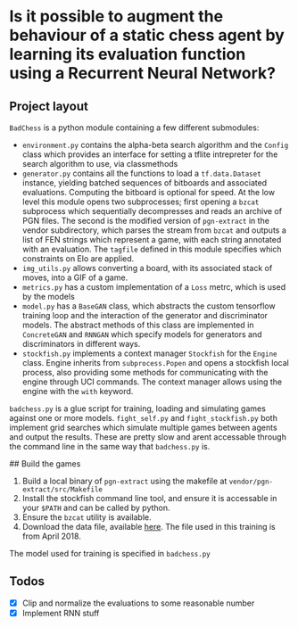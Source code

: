 # Is it possible to augment the behaviour of a static chess agent by learning its evaluation function using a Recurrent Neural Network?

## Project layout

`BadChess` is a python module containing a few different submodules:
- `environment.py` contains the alpha-beta search algorithm and the `Config` class which provides an interface for setting a tflite intrepreter for the search algorithm to use, via classmethods
- `generator.py` contains all the functions to load a `tf.data.Dataset` instance, yielding batched sequences of bitboards and associated evaluations. Computing the bitboard is optional for speed. At the low level this module opens two subprocesses; first opening a `bzcat` subprocess which sequentially decompresses and reads an archive of PGN files. The second is the modified version of `pgn-extract` in the vendor subdirectory, which parses the stream from `bzcat` and outputs a list of FEN strings which represent a game, with each string annotated with an evaluation. The `tagfile` defined in this module specifies which constraints on Elo are applied.
- `img_utils.py` allows converting a board, with its associated stack of moves, into a GIF of a game.
- `metrics.py` has a custom implementation of a `Loss` metrc, which is used by the models
- `model.py` has a `BaseGAN` class, which abstracts the custom tensorflow training loop and the interaction of the generator and discriminator models. The abstract methods of this class are implemented in `ConcreteGAN` and `RNNGAN` which specify models for generators and discriminators in different ways.
- `stockfish.py` implements a context manager `Stockfish` for the `Engine` class. Engine inherits from `subprocess.Popen` and opens a stockfish local process, also providing some methods for communicating with the engine through UCI commands. The context manager allows using the engine with the `with` keyword.

`badchess.py` is a glue script for training, loading and simulating games against one or more models. `fight_self.py` and `fight_stockfish.py` both implement grid searches which simulate multiple games between agents and output the results. These are pretty slow and arent accessable through the command line in the same way that `badchess.py` is.

## Build the games

1. Build a local binary of `pgn-extract` using the makefile at `vendor/pgn-extract/src/Makefile`
2. Install the stockfish command line tool, and ensure it is accessable in your `$PATH` and can be called by python.
3. Ensure the `bzcat` utility is available.
4. Download the data file, available [here](https://database.lichess.org). The file used in this training is from April 2018.

The model used for training is specified in `badchess.py`

## Todos

- [x] Clip and normalize the evaluations to some reasonable number
- [x] Implement RNN stuff